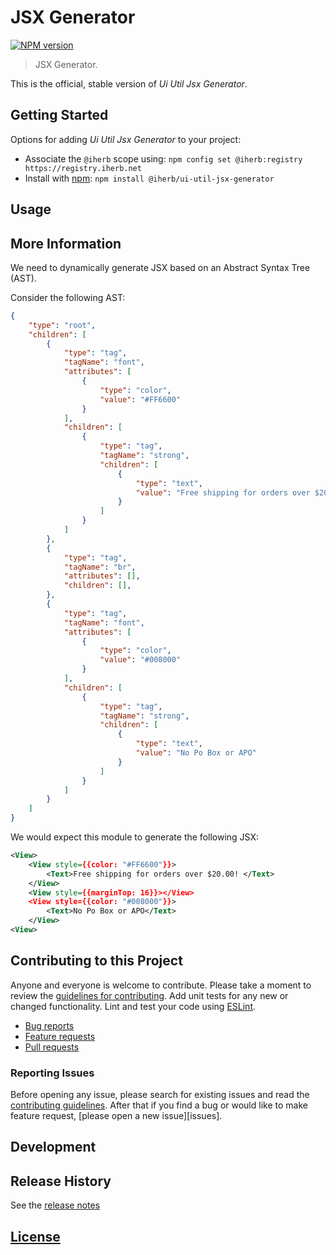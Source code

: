 # JSX Generator

[![NPM version][npm-image]][npm-url]

> JSX Generator.

This is the official, stable version of _Ui Util Jsx Generator_.

## Getting Started

Options for adding _Ui Util Jsx Generator_ to your project:

- Associate the `@iherb` scope using: `npm config set @iherb:registry https://registry.iherb.net`
- Install with [npm](https://npmjs.org/): `npm install @iherb/ui-util-jsx-generator`

## Usage

## More Information

We need to dynamically generate JSX based on an Abstract Syntax Tree (AST). 

Consider the following AST:

```json
{
    "type": "root",
    "children": [
        {
            "type": "tag",
            "tagName": "font",
            "attributes": [
                {
                    "type": "color",
                    "value": "#FF6600"
                }
            ],
            "children": [
                {
                    "type": "tag",
                    "tagName": "strong",
                    "children": [
                        {
                            "type": "text",
                            "value": "Free shipping for orders over $20.00!"
                        }
                    ]
                }
            ]
        },
        {
            "type": "tag",
            "tagName": "br",
            "attributes": [],
            "children": [],
        },
        {
            "type": "tag",
            "tagName": "font",
            "attributes": [
                {
                    "type": "color",
                    "value": "#008000" 
                }
            ],
            "children": [
                {
                    "type": "tag",
                    "tagName": "strong",
                    "children": [
                        {
                            "type": "text",
                            "value": "No Po Box or APO"
                        }
                    ]
                }
            ]
        }
    ]
}
```

We would expect this module to generate the following JSX:

```xml
<View>
    <View style={{color: "#FF6600"}}>
        <Text>Free shipping for orders over $20.00! </Text>
    </View>
    <View style={{marginTop: 16}}></View>
    <View style={{color: "#008000"}}>
        <Text>No Po Box or APO</Text>
    </View>
<View>
```

## Contributing to this Project

Anyone and everyone is welcome to contribute. Please take a moment to review the [guidelines for contributing](CONTRIBUTING.md). Add unit tests for any new or changed functionality. Lint and test your code using [ESLint][eslint-www].

- [Bug reports](CONTRIBUTING.md#bugs)
- [Feature requests](CONTRIBUTING.md#features)
- [Pull requests](CONTRIBUTING.md#pull-requests)

### Reporting Issues

Before opening any issue, please search for existing issues and read the [contributing guidelines](CONTRIBUTING.md). After that if you find a bug or would like to make feature request, [please open a new issue][issues].

## Development

## Release History

See the [release notes](CHANGELOG.md)

## [License](LICENSE.md)

[eslint-www]: http://www.eslint.org
[npm-url]: https://npm.iherb.net/package/@iherb/ui-util-jsx-generator
[npm-image]: https://shields.iherb.net/npm/v/@iherb/ui-util-jsx-generator.svg
